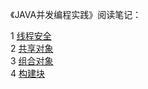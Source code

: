 《JAVA并发编程实践》阅读笔记：

   1 [线程安全](src/main/java/com/archer/threadsafety/thread-safety.md) <br/>
   2 [共享对象](src/main/java/com/archer/sharingobjects/sharing-objects.md) <br/>
   3 [组合对象](src/main/java/com/archer/composingobjects/composing-objects.md) </br>
   4 [构建块](src/main/java/com/archer/buildingblocks/building-blocks.md) </br>